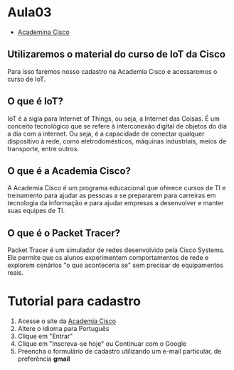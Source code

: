 # Aula03

- [Academina Cisco](https://www.netacad.com/)

## Utilizaremos o material do curso de IoT da Cisco
Para isso faremos nosso cadastro na Academia Cisco e acessaremos o curso de IoT.

## O que é IoT?
IoT é a sigla para Internet of Things, ou seja, a Internet das Coisas. É um conceito tecnológico que se refere à interconexão digital de objetos do dia a dia com a internet. Ou seja, é a capacidade de conectar qualquer dispositivo à rede, como eletrodomésticos, máquinas industriais, meios de transporte, entre outros.

## O que é a Academia Cisco?
A Academia Cisco é um programa educacional que oferece cursos de TI e treinamento para ajudar as pessoas a se prepararem para carreiras em tecnologia da informação e para ajudar empresas a desenvolver e manter suas equipes de TI.

## O que é o Packet Tracer?
Packet Tracer é um simulador de redes desenvolvido pela Cisco Systems. Ele permite que os alunos experimentem comportamentos de rede e explorem cenários "o que aconteceria se" sem precisar de equipamentos reais.

# Tutorial para cadastro
1. Acesse o site da [Academia Cisco](https://www.netacad.com/)
2. Altere o idioma para Português
3. Clique em "Entrar"
4. Clique em "Inscreva-se hoje" ou Continuar com o Google
5. Preencha o formulário de cadastro utilizando um e-mail particular, de preferência **gmail**